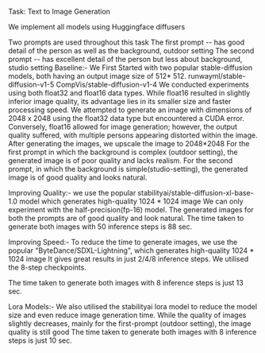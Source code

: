 Task: Text to Image Generation


We implement all models using Huggingface diffusers 

Two prompts are used throughout this task
The first prompt -- has good detail of the person as well as the background, outdoor setting
The second prompt -- has excellent detail of the person but less about background, studio setting
Baseline:- 
We First Started with two popular stable-diffusion models, both having an output image size of 512* 512.
runwayml/stable-diffusion-v1-5
CompVis/stable-diffusion-v1-4
We conducted experiments using both float32 and float16 data types. While float16 resulted in slightly inferior image quality, its advantage lies in its smaller size and faster processing speed.
We attempted to generate an image with dimensions of 2048 x 2048 using the float32 data type but encountered a CUDA error. Conversely, float16 allowed for image generation; however, the output quality suffered, with multiple persons appearing distorted within the image.
After generating the images, we upscale the image to 2048*2048
For the first prompt in which the background is complex (outdoor setting), the generated image is of poor quality and lacks realism.
For the second prompt, in which the background is simple(studio-setting), the generated image is of good quality and looks natural.






Improving Quality:- 
we use the popular stabilityai/stable-diffusion-xl-base-1.0 model which generates high-quality 1024 * 1024 image
We can only experiment with the half-precision(fp-16) model.
The generated images for both the prompts are of good quality and look natural.
The time taken to generate both images with 50 inference steps is 88 sec.

Improving Speed:-
To reduce the time to generate images, we use the popular "ByteDance/SDXL-Lightning", which generates high-quality 1024 * 1024 image
It gives great results in just 2/4/8 inference steps. We utilised the 8-step checkpoints.


The time taken to generate both images with 8 inference steps is just 13  sec.


Lora Models:-
We also utilised the stabilityai lora model to reduce the model size and even reduce image generation time.
While the quality of images slightly decreases, mainly for the first-prompt (outdoor setting), the image quality is still good
The time taken to generate both images with 8 inference steps is just 10  sec.



